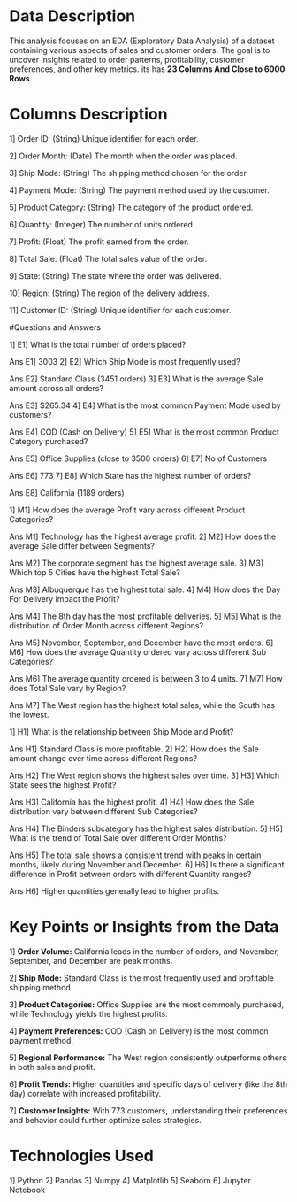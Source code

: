# Data Description

This analysis focuses on an EDA (Exploratory Data Analysis) of a dataset containing various aspects of sales and customer orders. The goal is to uncover insights related to order patterns, profitability, customer preferences, and other key metrics. its has **23 Columns And Close to 6000 Rows**

  # Columns Description
  
1] Order ID: (String) Unique identifier for each order.

2] Order Month: (Date) The month when the order was placed.

3] Ship Mode: (String) The shipping method chosen for the order.

4] Payment Mode: (String) The payment method used by the customer.

5] Product Category: (String) The category of the product ordered.

6] Quantity: (Integer) The number of units ordered.

7] Profit: (Float) The profit earned from the order.

8] Total Sale: (Float) The total sales value of the order.

9] State: (String) The state where the order was delivered.

10] Region: (String) The region of the delivery address.

11] Customer ID: (String) Unique identifier for each customer.

#Questions and Answers

1] E1] What is the total number of orders placed?

Ans E1] 3003
2] E2] Which Ship Mode is most frequently used?

Ans E2] Standard Class (3451 orders)
3] E3] What is the average Sale amount across all orders?

Ans E3] $265.34
4] E4] What is the most common Payment Mode used by customers?

Ans E4] COD (Cash on Delivery)
5] E5] What is the most common Product Category purchased?

Ans E5] Office Supplies (close to 3500 orders)
6] E7] No of Customers

Ans E6] 773
7] E8] Which State has the highest number of orders?

Ans E8] California (1189 orders)



1] M1] How does the average Profit vary across different Product Categories?

Ans M1] Technology has the highest average profit.
2] M2] How does the average Sale differ between Segments?

Ans M2] The corporate segment has the highest average sale.
3] M3] Which top 5 Cities have the highest Total Sale?

Ans M3] Albuquerque has the highest total sale.
4] M4] How does the Day For Delivery impact the Profit?

Ans M4] The 8th day has the most profitable deliveries.
5] M5] What is the distribution of Order Month across different Regions?

Ans M5] November, September, and December have the most orders.
6] M6] How does the average Quantity ordered vary across different Sub Categories?

Ans M6] The average quantity ordered is between 3 to 4 units.
7] M7] How does Total Sale vary by Region?

Ans M7] The West region has the highest total sales, while the South has the lowest.

1] H1] What is the relationship between Ship Mode and Profit?

Ans H1] Standard Class is more profitable.
2] H2] How does the Sale amount change over time across different Regions?

Ans H2] The West region shows the highest sales over time.
3] H3] Which State sees the highest Profit?

Ans H3] California has the highest profit.
4] H4] How does the Sale distribution vary between different Sub Categories?

Ans H4] The Binders subcategory has the highest sales distribution.
5] H5] What is the trend of Total Sale over different Order Months?

Ans H5] The total sale shows a consistent trend with peaks in certain months, likely during November and December.
6] H6] Is there a significant difference in Profit between orders with different Quantity ranges?

Ans H6] Higher quantities generally lead to higher profits.



# Key Points or Insights from the Data
1] **Order Volume:** California leads in the number of orders, and November, September, and December are peak months.

2] **Ship Mode:** Standard Class is the most frequently used and profitable shipping method.

3] **Product Categories:** Office Supplies are the most commonly purchased, while Technology yields the highest profits.

4] **Payment Preferences:** COD (Cash on Delivery) is the most common payment method.

5] **Regional Performance:** The West region consistently outperforms others in both sales and profit.

6] **Profit Trends:** Higher quantities and specific days of delivery (like the 8th day) correlate with increased profitability.

7] **Customer Insights:** With 773 customers, understanding their preferences and behavior could further optimize sales strategies.


# Technologies Used   
1]  Python
2]  Pandas
3]  Numpy
4]  Matplotlib
5]  Seaborn
6]  Jupyter Notebook
